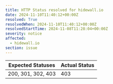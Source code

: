 ```yaml
---
title: HTTP Status resolved for hidewall.io
date: 2024-11-10T11:40:12+00:00Z
resolved: True
resolvedWhen: 2024-11-10T11:40:12+00:00Z
resolvedStartTime: 2024-11-08T11:28:04+00:00Z
severity: notice
affected:
  - hidewall.io
section: issue
---
```


| Expected Statuses | Actual Status  |
|-------------------|----------------|
| 200, 301, 302, 403 | 403 |
